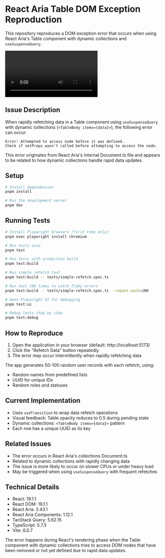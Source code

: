 # React Aria Table DOM Exception Reproduction

This repository reproduces a DOM exception error that occurs when using React Aria's Table component with dynamic collections and `useSuspenseQuery`.

![](video.webm)

## Issue Description

When rapidly refetching data in a Table component using `useSuspenseQuery` with dynamic collections (`<TableBody items={data}>`), the following error can occur:

```
Error: Attempted to access node before it was defined.
Check if setProps wasn't called before attempting to access the node.
```

This error originates from React Aria's internal Document.ts file and appears to be related to how dynamic collections handle rapid data updates.

## Setup

```bash
# Install dependencies
pnpm install

# Run the development server
pnpm dev
```

## Running Tests

```bash
# Install Playwright browsers (first time only)
pnpm exec playwright install chromium

# Run tests once
pnpm test

# Run tests with production build
pnpm test:build

# Run simple refetch test
pnpm test:build -- tests/simple-refetch.spec.ts

# Run test 100 times to catch flaky errors
pnpm test:build -- tests/simple-refetch.spec.ts --repeat-each=100

# Open Playwright UI for debugging
pnpm test:ui

# Debug tests step by step
pnpm test:debug
```

## How to Reproduce

1. Open the application in your browser (default: http://localhost:5173)
2. Click the "Refetch Data" button repeatedly
3. The error may occur intermittently when rapidly refetching data

The app generates 50-100 random user records with each refetch, using:
- Random names from predefined lists
- UUID for unique IDs
- Random roles and statuses

## Current Implementation

- Uses `useTransition` to wrap data refetch operations
- Visual feedback: Table opacity reduces to 0.5 during pending state
- Dynamic collections: `<TableBody items={data}>` pattern
- Each row has a unique UUID as its key

## Related Issues

- The error occurs in React Aria's collections Document.ts
- Related to dynamic collections with rapidly changing data
- The issue is more likely to occur on slower CPUs or under heavy load
- May be triggered when using `useSuspenseQuery` with frequent refetches

## Technical Details

- React: 19.1.1
- React DOM: 19.1.1
- React Aria: 3.43.1
- React Aria Components: 1.12.1
- TanStack Query: 5.62.15
- TypeScript: 5.7.3
- Vite: 6.0.7

The error happens during React's rendering phase when the Table component with dynamic collections tries to access DOM nodes that have been removed or not yet defined due to rapid data updates.
